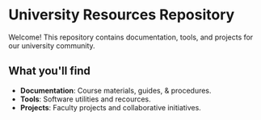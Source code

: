 # University Resources Repository

Welcome! This repository contains documentation, tools, and projects for our university community.

## What you'll find
- **Documentation**: Course materials, guides, & procedures.
- **Tools**: Software utilities and recources.
- **Projects**: Faculty projects and collaborative initiatives.
